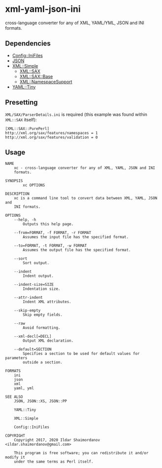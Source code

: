 # xml-yaml-json-ini

cross-language converter for any of XML, YAML/YML, JSON and INI formats.

## Dependencies

* [Config::IniFiles](https://metacpan.org/pod/Config::IniFiles)
* [JSON](https://metacpan.org/pod/JSON)
* [XML::Simple](https://metacpan.org/pod/XML::Simple)
  * [XML::SAX](https://metacpan.org/pod/XML::SAX)
  * [XML::SAX::Base](https://metacpan.org/pod/XML::SAX::Base)
  * [XML::NamespaceSupport](https://metacpan.org/pod/XML::NamespaceSupport)
* [YAML::Tiny](https://metacpan.org/pod/YAML::Tiny)

## Presetting

`XML/SAX/ParserDetails.ini` is required (this example was found within `XML::SAX` itself):

```
[XML::SAX::PurePerl]
http://xml.org/sax/features/namespaces = 1
http://xml.org/sax/features/validation = 0
```

## Usage

```
NAME
    xc - cross-language converter for any of XML, YAML, JSON and INI
    formats.

SYNOPSIS
        xc OPTIONS

DESCRIPTION
    xc is a command line tool to convert data between XML, YAML, JSON and
    INI formats.

OPTIONS
    --help, -h
        Outputs this help page.

    --from=FORMAT, -f FORMAT, -r FORMAT
        Assumes the input file has the specified format.

    --to=FORMAT, -t FORMAT, -w FORMAT
        Assumes the output file has the specified format.

    --sort
        Sort output.

    --indent
        Indent output.

    --indent-size=SIZE
        Indentation size.

    --attr-indent
        Indent XML attributes.

    --skip-empty
        Skip empty fields.

    --raw
        Avoid formatting.

    --xml-decl[=DECL]
        Output XML declaration.

    --default=SECTION
        Specifies a section to be used for default values for parameters
        outside a section.

FORMATS
    ini
    json
    xml
    yaml, yml

SEE ALSO
    JSON, JSON::XS, JSON::PP

    YAML::Tiny

    XML::Simple

    Config::IniFiles

COPYRIGHT
    Copyright 2017, 2020 Ildar Shaimordanov <ildar.shaimordanov@gmail.com>

    This program is free software; you can redistribute it and/or modify it
    under the same terms as Perl itself.
```
